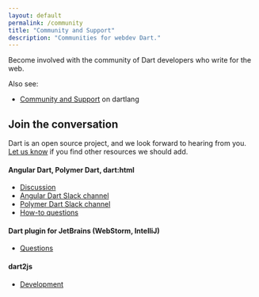 ```yaml
---
layout: default
permalink: /community
title: "Community and Support"
description: "Communities for webdev Dart."
---
```


Become involved with the community of Dart developers who write for the web.

Also see:

* [Community and Support]({{site.dartlang}}/community/) on dartlang

## Join the conversation

Dart is an open source project, and we look forward to hearing from you.
<a href="https://github.com/dart-lang/site-webdev/issues/new?title=Bad%20URL&body=URL%3A%20%0AExpected%20page%3A%20" target="_blank">Let us know</a>
if you find other resources we should add.

#### Angular Dart, Polymer Dart, dart:html

* [Discussion](https://groups.google.com/a/dartlang.org/forum/#!forum/web)
* [Angular Dart Slack channel](https://dartlang.slack.com/messages/angular2/)
* [Polymer Dart Slack channel](https://dartlang.slack.com/messages/polymer/)
* [How-to questions](http://stackoverflow.com/tags/dart-polymer)

#### Dart plugin for JetBrains (WebStorm, IntelliJ)

* [Questions](https://groups.google.com/a/dartlang.org/forum/#!forum/jetbrains-dart-plugin-discuss)

#### dart2js

* [Development](https://groups.google.com/a/dartlang.org/forum/#!forum/compiler-dev)
